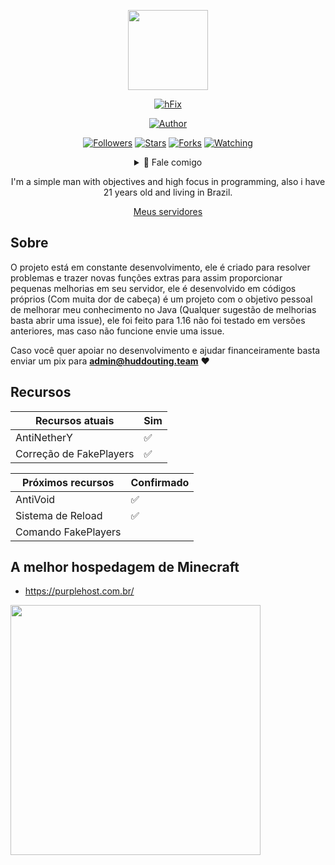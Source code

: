 <p align="center">
<img src="https://avatars.githubusercontent.com/u/66142507?v=4" width="128" height="128"/>
</p>
<p align="center">
<a href="#"><img title="hFix" src="https://img.shields.io/badge/hFix-green?colorA=%23ff0000&colorB=%23017e40&style=for-the-badge"></a>
</p>
<p align="center">
<a href="https://github.com/TheMartinfer22"><img title="Author" src="https://img.shields.io/badge/AUTHOR-TheMartinfer22-orange.svg?style=for-the-badge&logo=github"></a>
</p>
<p align="center">
<a href="https://github.com/TheMartinfer22/followers"><img title="Followers" src="https://img.shields.io/github/followers/TheMartinfer22?color=blue&style=flat-square"></a>
<a href="https://github.com/TheMartinfer22/hFix/stargazers/"><img title="Stars" src="https://img.shields.io/github/stars/TheMartinfer22/hFix?color=red&style=flat-square"></a>
<a href="https://github.com/TheMartinfer22/hFix/network/members"><img title="Forks" src="https://img.shields.io/github/forks/TheMartinfer22/hFix?color=red&style=flat-square"></a>
<a href="https://github.com/TheMartinfer22/hFix/watchers"><img title="Watching" src="https://img.shields.io/github/watchers/TheMartinfer22/hFix?label=Watchers&color=blue&style=flat-square"></a>
</p>
<div align="center">
<details>
 
 <p></p>
 <summary>🥟 Fale comigo</summary>
 
 **Discord**: Ｍａｒｔｉｎｆｅｒ２２ フラ#2169
 
 **E-mail**: admin@huddouting.team
 
</details>

I'm a simple man with objectives and high focus in programming, also i have 21 years old and living in Brazil.

<p></p>

<p align="center"><a href="https://discord.gg/FPQVqZZ" target="_blank">Meus servidores</a></p>
</div>

<p></p>

## Sobre

O projeto está em constante desenvolvimento, ele é criado para resolver problemas e trazer novas funções extras para assim proporcionar pequenas melhorias em seu servidor, ele é desenvolvido em códigos próprios (Com muita dor de cabeça) é um projeto com o objetivo pessoal de melhorar meu conhecimento no Java (Qualquer sugestão de melhorias basta abrir uma issue), ele foi feito para 1.16 não foi testado em versões anteriores, mas caso não funcione envie uma issue.

Caso você quer apoiar no desenvolvimento e ajudar financeiramente basta enviar um pix para **admin@huddouting.team** :heart:

<p></p>

## Recursos


| Recursos atuais |Sim|
| ------------- | ------------- |
| AntiNetherY |✅|
| Correção de FakePlayers |✅|

<p></p>

| Próximos recursos |Confirmado|
| ------------- | ------------- |
| AntiVoid |✅|
| Sistema de Reload |✅|
| Comando FakePlayers ||

<p></p>

## A melhor hospedagem de Minecraft 
* https://purplehost.com.br/
<p align="left">
<img src="https://i.imgur.com/ioaE6Kz.png" width="400" height="400"/>
</p>

